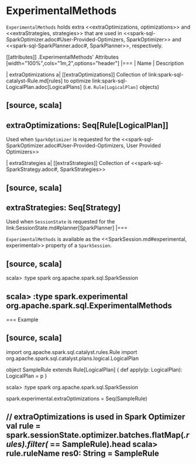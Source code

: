 # ExperimentalMethods

`ExperimentalMethods` holds extra <<extraOptimizations, optimizations>> and <<extraStrategies, strategies>> that are used in <<spark-sql-SparkOptimizer.adoc#User-Provided-Optimizers, SparkOptimizer>> and <<spark-sql-SparkPlanner.adoc#, SparkPlanner>>, respectively.

[[attributes]]
.ExperimentalMethods' Attributes
[width="100%",cols="1m,2",options="header"]
|===
| Name
| Description

| extraOptimizations
a| [[extraOptimizations]] Collection of link:spark-sql-catalyst-Rule.md[rules] to optimize link:spark-sql-LogicalPlan.adoc[LogicalPlans] (i.e. `Rule[LogicalPlan]` objects)

[source, scala]
----
extraOptimizations: Seq[Rule[LogicalPlan]]
----

Used when `SparkOptimizer` is requested for the <<spark-sql-SparkOptimizer.adoc#User-Provided-Optimizers, User Provided Optimizers>>

| extraStrategies
a| [[extraStrategies]] Collection of <<spark-sql-SparkStrategy.adoc#, SparkStrategies>>

[source, scala]
----
extraStrategies: Seq[Strategy]
----

Used when `SessionState` is requested for the link:SessionState.md#planner[SparkPlanner]
|===

`ExperimentalMethods` is available as the <<SparkSession.md#experimental, experimental>> property of a `SparkSession`.

[source, scala]
----
scala> :type spark
org.apache.spark.sql.SparkSession

scala> :type spark.experimental
org.apache.spark.sql.ExperimentalMethods
----

=== Example

[source, scala]
----
import org.apache.spark.sql.catalyst.rules.Rule
import org.apache.spark.sql.catalyst.plans.logical.LogicalPlan

object SampleRule extends Rule[LogicalPlan] {
  def apply(p: LogicalPlan): LogicalPlan = p
}

scala> :type spark
org.apache.spark.sql.SparkSession

spark.experimental.extraOptimizations = Seq(SampleRule)

// extraOptimizations is used in Spark Optimizer
val rule = spark.sessionState.optimizer.batches.flatMap(_.rules).filter(_ == SampleRule).head
scala> rule.ruleName
res0: String = SampleRule
----
